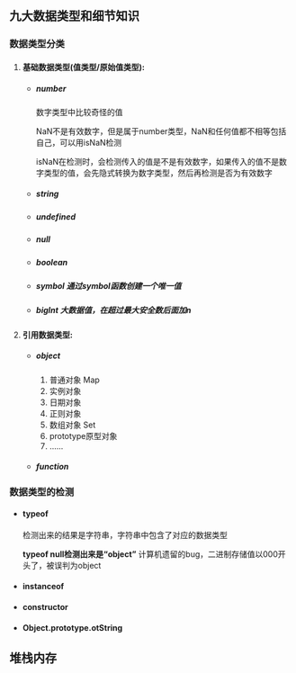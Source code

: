 ## 九大数据类型和细节知识

### 数据类型分类

1. #### 基础数据类型(值类型/原始值类型):

   - ##### number

     数字类型中比较奇怪的值

     NaN不是有效数字，但是属于number类型，NaN和任何值都不相等包括自己，可以用isNaN检测

     isNaN在检测时，会检测传入的值是不是有效数字，如果传入的值不是数字类型的值，会先隐式转换为数字类型，然后再检测是否为有效数字

   - ##### string

   - ##### undefined

   - ##### null

   - ##### boolean 

   - ##### symbol    通过symbol函数创建一个唯一值

   - ##### bigInt    大数据值，在超过最大安全数后面加n

2. #### 引用数据类型:

   - ##### object

     1. 普通对象	Map
     2. 实例对象
     3. 日期对象
     4. 正则对象
     5. 数组对象    Set
     6. prototype原型对象
     7. ......

   - ##### function

### 数据类型的检测

- #### typeof

  检测出来的结果是字符串，字符串中包含了对应的数据类型

  **typeof null检测出来是“object”** 计算机遗留的bug，二进制存储值以000开头了，被误判为object

- #### instanceof

- #### constructor

- #### Object.prototype.otString

## 堆栈内存